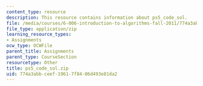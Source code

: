 ```yaml
---
content_type: resource
description: This resource contains information about ps5_code_sol.
file: /media/courses/6-006-introduction-to-algorithms-fall-2011/774a3abbceef19617f8406d493e81da2_ps5_code_sol.zip
file_type: application/zip
learning_resource_types:
- Assignments
ocw_type: OCWFile
parent_title: Assignments
parent_type: CourseSection
resourcetype: Other
title: ps5_code_sol.zip
uid: 774a3abb-ceef-1961-7f84-06d493e81da2
---
```

